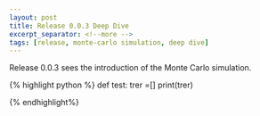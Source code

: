```yaml
---
layout: post
title: Release 0.0.3 Deep Dive
excerpt_separator: <!--more -->
tags: [release, monte-carlo simulation, deep dive]
---
```


Release 0.0.3 sees the introduction of the Monte Carlo simulation.

<!--more -->

{% highlight python %}
def test:
    trer =[]
    print(trer)

{% endhighlight%}